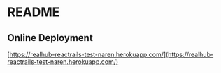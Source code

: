 # README

## Online Deployment

[https://realhub-reactrails-test-naren.herokuapp.com/](https://realhub-reactrails-test-naren.herokuapp.com/)